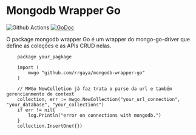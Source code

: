 # Mongodb Wrapper Go

![Github Actions](https://github.com/rrgaya/mongodb-wrapper-go/actions/workflows/mongodb.yml/badge.svg)
[![GoDoc](https://godoc.org/github.com/rrgaya/mongodb-wrapper-go?status.svg)](https://godoc.org/github.com/rrgaya/mongodb-wrapper-go)

O package mongodb wrapper Go é um wrapper do mongo-go-driver que define as coleções e as APIs CRUD nelas.

```golang
    package your_pagkage

    import (
        mwgo "github.com/rrgaya/mongodb-wrapper-go"
    )
    
    // MWGo NewColletion já faz trata o parse da url e também gerencianmento de context
    collection, err := mwgo.NewCollection("your_url_connection", "your_database", "your_collections") 
    if err != nil{
        log.Println("error on connections with mongodb.")
    }
    collection.InsertOne({})
```
